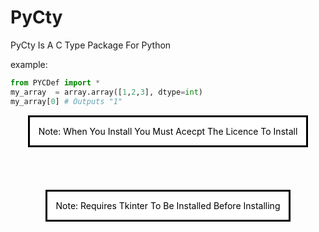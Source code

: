 # PyCty

PyCty Is A C Type Package For Python

example:  
```python
from PYCDef import *
my_array  = array.array([1,2,3], dtype=int)
my_array[0] # Outputs "1"
```

<dialog open>
Note: When You Install You Must Acecpt The Licence To Install
</dialog>  
<br>
<br>
<br>
<br>
<br>
<br>
<br>
<dialog open>
Note: Requires Tkinter To Be Installed Before Installing
</dialog>